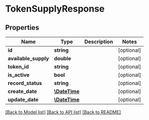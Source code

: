 # TokenSupplyResponse

## Properties
Name | Type | Description | Notes
------------ | ------------- | ------------- | -------------
**id** | **string** |  | [optional] 
**available_supply** | **double** |  | [optional] 
**token_id** | **string** |  | [optional] 
**is_active** | **bool** |  | [optional] 
**record_status** | **string** |  | [optional] 
**create_date** | [**\DateTime**](\DateTime.md) |  | [optional] 
**update_date** | [**\DateTime**](\DateTime.md) |  | [optional] 

[[Back to Model list]](../README.md#documentation-for-models) [[Back to API list]](../README.md#documentation-for-api-endpoints) [[Back to README]](../README.md)


